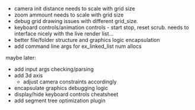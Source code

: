 - camera init distance needs to scale with grid size
- zoom ammount needs to scale with grid size
- debug grid drawing issues with different grid_size.
- keyboard controls/animation controls - start stop, reset scrub. needs to interface nicely with the live render list...
- better file/folder structure and graphics logic encapsulation
- add command line args for ex_linked_list num allocs

maybe later:
- add input args checking/parsing
- add 3d axis
    - adjust camera constraints accordingly
- encapsulate graphics debugging logic
- display/hide keyboard controls cheatsheet
- add segment tree optimization plugin